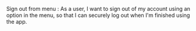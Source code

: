 Sign out from menu :
As a user, I want to sign out of my account using an option in the menu, so that I can securely log out when I'm finished using the app.
